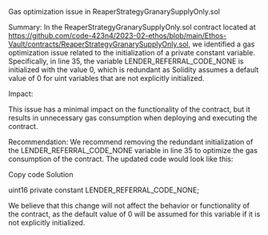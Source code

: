  Gas optimization issue in ReaperStrategyGranarySupplyOnly.sol

Summary:
In the ReaperStrategyGranarySupplyOnly.sol contract located at https://github.com/code-423n4/2023-02-ethos/blob/main/Ethos-Vault/contracts/ReaperStrategyGranarySupplyOnly.sol, we identified a gas optimization issue related to the initialization of a private constant variable. Specifically, in line 35, the variable LENDER_REFERRAL_CODE_NONE is initialized with the value 0, which is redundant as Solidity assumes a default value of 0 for uint variables that are not explicitly initialized.

Impact:

This issue has a minimal impact on the functionality of the contract, but it results in unnecessary gas consumption when deploying and executing the contract.

Recommendation:
We recommend removing the redundant initialization of the LENDER_REFERRAL_CODE_NONE variable in line 35 to optimize the gas consumption of the contract. The updated code would look like this:

Copy code
Solution 

uint16 private constant LENDER_REFERRAL_CODE_NONE;

We believe that this change will not affect the behavior or functionality of the contract, as the default value of 0 will be assumed for this variable if it is not explicitly initialized.
